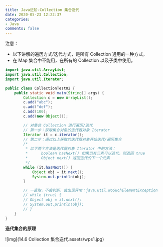 ```yaml
---
title: Java进阶-Collection 集合迭代
date: 2020-05-23 12:22:37
categories:
- Java
comments: false
---
```


注意：
- 以下讲解的遍历方式/迭代方式，是所有 Collection 通用的一种方式。
- 在 Map 集合中不能用，在所有的 Collection 以及子类中使用。

<!-- more -->

```java
import java.util.ArrayList;
import java.util.Collection;
import java.util.Iterator;

public class CollectionTest02 {
	public static void main(String[] args) {
		Collection c = new ArrayList();
		c.add("abc");
		c.add("def");
		c.add(100);
		c.add(new Object());

		// 对集合 Collection 进行遍历/迭代
		// 第一步：获取集合对象的迭代器对象 Iterator
		Iterator it = c.iterator();
		// 第二步：通过以上获取的迭代器对象开始迭代/遍历集合
		/*
		 * 以下两个方法是迭代器对象 Iterator 中的方法：
		 * 		boolean hasNext() 如果仍有元素可以迭代，则返回 true
		 * 		Object next() 返回迭代的下一个元素
		 */
		while (it.hasNext()) {
			Object obj = it.next();
			System.out.println(obj);
		}

		// 一直取，不会判断，会出现异常：java.util.NoSuchElementException
		// while (true) {
		// Object obj = it.next();
		// System.out.println(obj);
		// }
	}
}
```



**迭代集合的原理**

![img](14.6 Collection 集合迭代.assets/wps1.jpg)